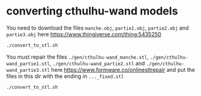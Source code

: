 # converting cthulhu-wand models

You need to download the files `manche.obj`, `partie1.obj`, `partie2.obj` and `partie3.obj` here https://www.thingiverse.com/thing:5435250

```bash
./convert_to_stl.sh
```

You must repair the files `./gen/cthulhu-wand_manche.stl`, `./gen/cthulhu-wand_partie1.stl`, `./gen/cthulhu-wand_partie2.stl` and `./gen/cthulhu-wand_partie3.stl` here https://www.formware.co/onlinestlrepair and put the files in this dir with the ending in `..._fixed.stl`

```bash
./convert_to_stl.sh
```
